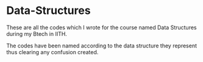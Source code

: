 # Data-Structures
These are all the codes which I wrote for the course named Data Structures during my Btech in IITH.

The codes have been named according to the data structure they represent thus clearing any confusion created.
